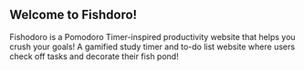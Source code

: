## Welcome to Fishdoro! ##

Fishodoro is a Pomodoro Timer-inspired productivity website that helps you crush your goals!
A gamified study timer and to-do list website where users check off tasks and decorate their fish pond!
